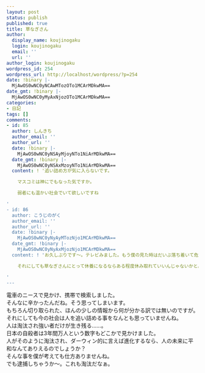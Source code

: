 ```yaml
---
layout: post
status: publish
published: true
title: 草なぎさん
author:
  display_name: koujinogaku
  login: koujinogaku
  email: ''
  url: ''
author_login: koujinogaku
wordpress_id: 254
wordpress_url: http://localhost/wordpress/?p=254
date: !binary |-
  MjAwOS0wNC0yNCAwMTozOTo1MCArMDkwMA==
date_gmt: !binary |-
  MjAwOS0wNC0yMyAxNjozOTo1MCArMDkwMA==
categories:
- 日記
tags: []
comments:
- id: 85
  author: しんきち
  author_email: ''
  author_url: ''
  date: !binary |-
    MjAwOS0wNC0yNSAyMjoyNTo1NiArMDkwMA==
  date_gmt: !binary |-
    MjAwOS0wNC0yNSAxMzoyNTo1NiArMDkwMA==
  content: ! '追い詰め方が気に入らないです。

    マスコミは神にでもなった気ですか。

    弱者にも温かい社会でいて欲しいですね

'
- id: 86
  author: こうじのがく
  author_email: ''
  author_url: ''
  date: !binary |-
    MjAwOS0wNC0yNyAyMTozNjo1MCArMDkwMA==
  date_gmt: !binary |-
    MjAwOS0wNC0yNyAxMjozNjo1MCArMDkwMA==
  content: ! 'お久しぶりです～。テレビみました。もう僕の見た時はだいぶ落ち着いて危機管理の専門家という人が、謝罪会見を評価してました。いろんな形でいじられてますね。

    それにしても草なぎさんにとって休養になるならある程度休み取れていいんじゃないかと。

'
---
```

<p>電車のニースで見かけ、携帯で検索しました。<br />
そんなに辛かったんだね。そう思ってしまいます。<br />
もちろん切り取られた、ほんの少しの情報から何が分かる訳では無いのですが。<br />
それにしても今の社会は人を追い詰める事をなんとも思っていませんね。<br />
人は淘汰され強い者だけが生き残る……。<br />
日本の自殺者は3年間万人という数字もどこかで見かけました。<br />
人がそのように淘汰され、ダーウィン的に言えば進化するなら、人の未来に平和なんてありえるのでしょうか？<br />
そんな事を僕が考えても仕方ありませんね。<br />
でも逮捕しちゃうか～。これも淘汰だなぁ。</p>
